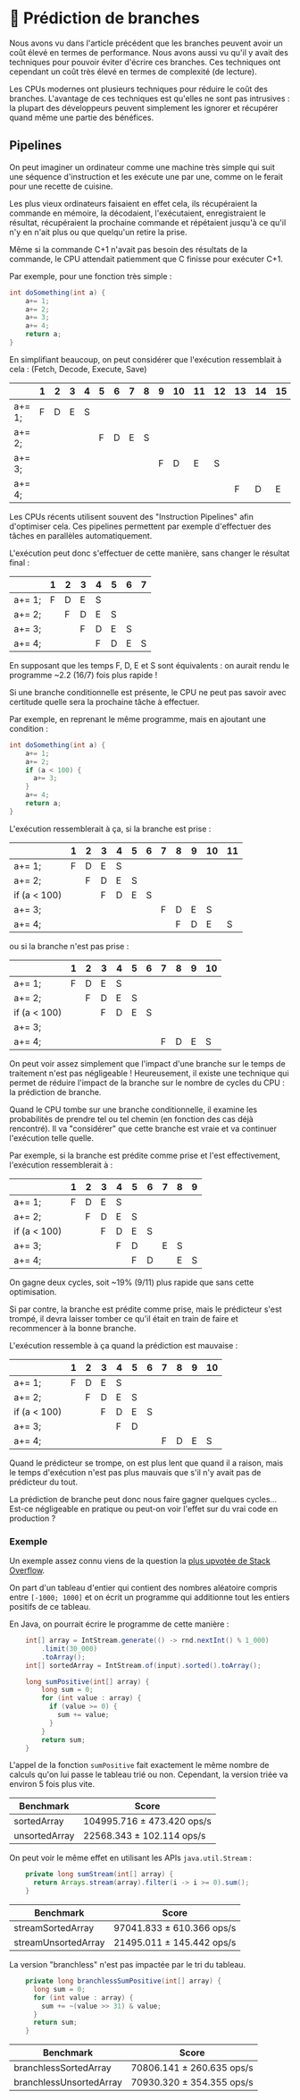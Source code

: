 # 🔮 Prédiction de branches

Nous avons vu dans l'article précédent que les branches peuvent avoir un coût élevé en termes de performance. 
Nous avons aussi vu qu'il y avait des techniques pour pouvoir éviter d'écrire ces branches. 
Ces techniques ont cependant un coût très élevé en termes de complexité (de lecture).

Les CPUs modernes ont plusieurs techniques pour réduire le coût des branches. L'avantage de ces techniques est qu'elles ne sont pas intrusives : la plupart des développeurs peuvent simplement les ignorer et récupérer quand même une partie des bénéfices. 

## Pipelines

On peut imaginer un ordinateur comme une machine très simple qui suit une séquence d'instruction et les exécute une par une, comme on le ferait pour une recette de cuisine.

Les plus vieux ordinateurs faisaient en effet cela, ils récupéraient la commande en mémoire, la décodaient, l'exécutaient, enregistraient le résultat, récupéraient la prochaine commande et répétaient jusqu'à ce qu'il n'y en n'ait plus ou que quelqu'un retire la prise.

Même si la commande C+1 n'avait pas besoin des résultats de la commande, le CPU attendait patiemment que C finisse pour exécuter C+1.

Par exemple, pour une fonction très simple :
```java
int doSomething(int a) {
    a+= 1;
    a+= 2;
    a+= 3;
    a+= 4;
    return a;
}
```

En simplifiant beaucoup, on peut considérer que l'exécution ressemblait à cela : (Fetch, Decode, Execute, Save)

|        | 1 | 2 | 3 | 4 | 5 | 6 | 7 | 8 | 9 | 10 | 11 | 12 | 13 | 14 | 15 | 16 |
|--------|---|---|---|---|---|---|---|---|---|----|----|----|----|----|----|----|
| a+= 1; | F | D | E | S |   |   |   |   |   |    |    |    |    |    |    |    |
| a+= 2; |   |   |   |   | F | D | E | S |   |    |    |    |    |    |    |    |
| a+= 3; |   |   |   |   |   |   |   |   | F | D  | E  | S  |    |    |    |    |
| a+= 4; |   |   |   |   |   |   |   |   |   |    |    |    | F  | D  | E  | S  |

Les CPUs récents utilisent souvent des "Instruction Pipelines" afin d'optimiser cela.
Ces pipelines permettent par exemple d'effectuer des tâches en parallèles automatiquement.

L'exécution peut donc s'effectuer de cette manière, sans changer le résultat final :

|        | 1 | 2 | 3 | 4 | 5 | 6 | 7 |
|--------|---|---|---|---|---|---|---|
| a+= 1; | F | D | E | S |   |   |   |
| a+= 2; |   | F | D | E | S |   |   |
| a+= 3; |   |   | F | D | E | S |   |
| a+= 4; |   |   |   | F | D | E | S |

En supposant que les temps F, D, E et S sont équivalents : on aurait rendu le programme ~2.2 (16/7) fois plus rapide !

Si une branche conditionnelle est présente, le CPU ne peut pas savoir avec certitude quelle sera la prochaine tâche à effectuer.

Par exemple, en reprenant le même programme, mais en ajoutant une condition :
```java
int doSomething(int a) {
    a+= 1;
    a+= 2;
    if (a < 100) {
      a+= 3;
    }
    a+= 4;
    return a;
}
```

L'exécution ressemblerait à ça, si la branche est prise :

|              | 1 | 2 | 3 | 4 | 5 | 6 | 7 | 8 | 9 | 10 | 11 |
|--------------|---|---|---|---|---|---|---|---|---|----|----|
| a+= 1;       | F | D | E | S |   |   |   |   |   |    |    |
| a+= 2;       |   | F | D | E | S |   |   |   |   |    |    |
| if (a < 100) |   |   | F | D | E | S |   |   |   |    |    |
| a+= 3;       |   |   |   |   |   |   | F | D | E | S  |    |
| a+= 4;       |   |   |   |   |   |   |   | F | D | E  | S  |

ou si la branche n'est pas prise :

|              | 1 | 2 | 3 | 4 | 5 | 6 | 7 | 8 | 9 | 10 |
|--------------|---|---|---|---|---|---|---|---|---|----|
| a+= 1;       | F | D | E | S |   |   |   |   |   |    |
| a+= 2;       |   | F | D | E | S |   |   |   |   |    |
| if (a < 100) |   |   | F | D | E | S |   |   |   |    |
| a+= 3;       |   |   |   |   |   |   |   |   |   |    |
| a+= 4;       |   |   |   |   |   |   | F | D | E | S  |

On peut voir assez simplement que l'impact d'une branche sur le temps de traitement n'est pas négligeable !
Heureusement, il existe une technique qui permet de réduire l'impact de la branche sur le nombre de cycles du CPU : la prédiction de branche.


Quand le CPU tombe sur une branche conditionnelle, il examine les probabilités de prendre tel ou tel chemin (en fonction des cas déjà rencontré). 
Il va "considérer" que cette branche est vraie et va continuer l'exécution telle quelle.

Par exemple, si la branche est prédite comme prise et l'est effectivement, l'exécution ressemblerait à :

|              | 1 | 2 | 3 | 4 | 5 | 6 | 7 | 8 | 9 |
|--------------|---|---|---|---|---|---|---|---|---|
| a+= 1;       | F | D | E | S |   |   |   |   |   |
| a+= 2;       |   | F | D | E | S |   |   |   |   |
| if (a < 100) |   |   | F | D | E | S |   |   |   |
| a+= 3;       |   |   |   | F | D |   | E | S |   |
| a+= 4;       |   |   |   |   | F | D |   | E | S |

On gagne deux cycles, soit ~19% (9/11) plus rapide que sans cette optimisation.

Si par contre, la branche est prédite comme prise, mais le prédicteur s'est trompé, il devra laisser tomber ce qu'il était en train de faire et recommencer à la bonne branche.

L'exécution ressemble à ça quand la prédiction est mauvaise :

|              | 1 | 2 | 3 | 4 | 5 | 6 | 7 | 8 | 9 | 10 |
|--------------|---|---|---|---|---|---|---|---|---|----|
| a+= 1;       | F | D | E | S |   |   |   |   |   |    |
| a+= 2;       |   | F | D | E | S |   |   |   |   |    |
| if (a < 100) |   |   | F | D | E | S |   |   |   |    |
| a+= 3;       |   |   |   | F | D |   |   |   |   |    |
| a+= 4;       |   |   |   |   |   |   | F | D | E | S  |

Quand le prédicteur se trompe, on est plus lent que quand il a raison, mais le temps d'exécution n'est pas plus mauvais que s'il n'y avait pas de prédicteur du tout.

La prédiction de branche peut donc nous faire gagner quelques cycles... Est-ce négligeable en pratique ou peut-on voir l'effet sur du vrai code en production ?

### Exemple

Un exemple assez connu viens de la question la [plus upvotée de Stack Overflow](https://stackoverflow.com/questions/11227809/why-is-processing-a-sorted-array-faster-than-processing-an-unsorted-array). 

On part d'un tableau d'entier qui contient des nombres aléatoire compris entre `[-1000; 1000]` et on écrit un programme qui additionne tout les entiers positifs de ce tableau.

En Java, on pourrait écrire le programme de cette manière :
```java
    int[] array = IntStream.generate(() -> rnd.nextInt() % 1_000)
        .limit(30_000)
        .toArray();
    int[] sortedArray = IntStream.of(input).sorted().toArray();

    long sumPositive(int[] array) {
        long sum = 0;
        for (int value : array) {
          if (value >= 0) {
            sum += value;
          }
        }
        return sum;
    }
```


L'appel de la fonction `sumPositive` fait exactement le même nombre de calculs qu'on lui passe le tableau trié ou non.
Cependant, la version triée va environ 5 fois plus vite.

| Benchmark               | Score                       |
|-------------------------|-----------------------------|
| sortedArray             | 104995.716 ± 473.420  ops/s |
| unsortedArray           | 22568.343 ± 102.114  ops/s  |

On peut voir le même effet en utilisant les APIs `java.util.Stream` :

```java
    private long sumStream(int[] array) {
      return Arrays.stream(array).filter(i -> i >= 0).sum();
    }
```

| Benchmark               | Score                       |
|-------------------------|-----------------------------|
| streamSortedArray       | 97041.833 ± 610.366  ops/s  |
| streamUnsortedArray     | 21495.011 ± 145.442  ops/s  |

La version "branchless" n'est pas impactée par le tri du tableau.

```java
    private long branchlessSumPositive(int[] array) {
      long sum = 0;
      for (int value : array) {
        sum += ~(value >> 31) & value;
      }
      return sum;
    }
```

| Benchmark               | Score                       |
|-------------------------|-----------------------------|
| branchlessSortedArray   | 70806.141 ± 260.635  ops/s  |
| branchlessUnsortedArray | 70930.320 ± 354.355  ops/s  |
